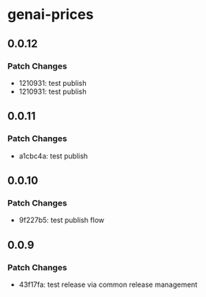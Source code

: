 # genai-prices

## 0.0.12

### Patch Changes

- 1210931: test publish
- 1210931: test publish

## 0.0.11

### Patch Changes

- a1cbc4a: test publish

## 0.0.10

### Patch Changes

- 9f227b5: test publish flow

## 0.0.9

### Patch Changes

- 43f17fa: test release via common release management
